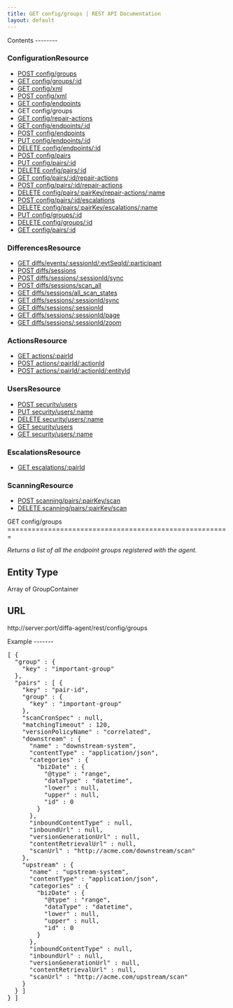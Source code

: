 ```yaml
---
title: GET config/groups | REST API Documentation
layout: default
---
```


<div id="menu" markdown="1">
Contents
--------

### ConfigurationResource

* [POST config/groups](/doc/rest/config/post/groups)
* [GET config/groups/:id](/doc/rest/config/get/groups/p_id)
* [GET config/xml](/doc/rest/config/get/xml)
* [POST config/xml](/doc/rest/config/post/xml)
* [GET config/endpoints](/doc/rest/config/get/endpoints)
* GET config/groups
* [GET config/repair-actions](/doc/rest/config/get/repair-actions)
* [GET config/endpoints/:id](/doc/rest/config/get/endpoints/p_id)
* [POST config/endpoints](/doc/rest/config/post/endpoints)
* [PUT config/endpoints/:id](/doc/rest/config/put/endpoints/p_id)
* [DELETE config/endpoints/:id](/doc/rest/config/delete/endpoints/p_id)
* [POST config/pairs](/doc/rest/config/post/pairs)
* [PUT config/pairs/:id](/doc/rest/config/put/pairs/p_id)
* [DELETE config/pairs/:id](/doc/rest/config/delete/pairs/p_id)
* [GET config/pairs/:id/repair-actions](/doc/rest/config/get/pairs/p_id/repair-actions)
* [POST config/pairs/:id/repair-actions](/doc/rest/config/post/pairs/p_id/repair-actions)
* [DELETE config/pairs/:pairKey/repair-actions/:name](/doc/rest/config/delete/pairs/p_pairKey/repair-actions/p_name)
* [POST config/pairs/:id/escalations](/doc/rest/config/post/pairs/p_id/escalations)
* [DELETE config/pairs/:pairKey/escalations/:name](/doc/rest/config/delete/pairs/p_pairKey/escalations/p_name)
* [PUT config/groups/:id](/doc/rest/config/put/groups/p_id)
* [DELETE config/groups/:id](/doc/rest/config/delete/groups/p_id)
* [GET config/pairs/:id](/doc/rest/config/get/pairs/p_id)

### DifferencesResource

* [GET diffs/events/:sessionId/:evtSeqId/:participant](/doc/rest/diffs/get/events/p_sessionId/p_evtSeqId/p_participant)
* [POST diffs/sessions](/doc/rest/diffs/post/sessions)
* [POST diffs/sessions/:sessionId/sync](/doc/rest/diffs/post/sessions/p_sessionId/sync)
* [POST diffs/sessions/scan_all](/doc/rest/diffs/post/sessions/scan_all)
* [GET diffs/sessions/all_scan_states](/doc/rest/diffs/get/sessions/all_scan_states)
* [GET diffs/sessions/:sessionId/sync](/doc/rest/diffs/get/sessions/p_sessionId/sync)
* [GET diffs/sessions/:sessionId](/doc/rest/diffs/get/sessions/p_sessionId)
* [GET diffs/sessions/:sessionId/page](/doc/rest/diffs/get/sessions/p_sessionId/page)
* [GET diffs/sessions/:sessionId/zoom](/doc/rest/diffs/get/sessions/p_sessionId/zoom)

### ActionsResource

* [GET actions/:pairId](/doc/rest/actions/get/p_pairId)
* [POST actions/:pairId/:actionId](/doc/rest/actions/post/p_pairId/p_actionId)
* [POST actions/:pairId/:actionId/:entityId](/doc/rest/actions/post/p_pairId/p_actionId/p_entityId)

### UsersResource

* [POST security/users](/doc/rest/security/post/users)
* [PUT security/users/:name](/doc/rest/security/put/users/p_name)
* [DELETE security/users/:name](/doc/rest/security/delete/users/p_name)
* [GET security/users](/doc/rest/security/get/users)
* [GET security/users/:name](/doc/rest/security/get/users/p_name)

### EscalationsResource

* [GET escalations/:pairId](/doc/rest/escalations/get/p_pairId)

### ScanningResource

* [POST scanning/pairs/:pairKey/scan](/doc/rest/scanning/post/pairs/p_pairKey/scan)
* [DELETE scanning/pairs/:pairKey/scan](/doc/rest/scanning/delete/pairs/p_pairKey/scan)


</div>

<div id="resources" markdown="1">
GET config/groups
=======================================================

<em>Returns a list of all the endpoint groups registered with the agent.</em>

Entity Type
-----------
Array of GroupContainer

URL
---
http://server:port/diffa-agent/rest/config/groups

Example
-------</div>
<div id="example">
<pre class="brush: js">[ {
  "group" : {
    "key" : "important-group"
  },
  "pairs" : [ {
    "key" : "pair-id",
    "group" : {
      "key" : "important-group"
    },
    "scanCronSpec" : null,
    "matchingTimeout" : 120,
    "versionPolicyName" : "correlated",
    "downstream" : {
      "name" : "downstream-system",
      "contentType" : "application/json",
      "categories" : {
        "bizDate" : {
          "@type" : "range",
          "dataType" : "datetime",
          "lower" : null,
          "upper" : null,
          "id" : 0
        }
      },
      "inboundContentType" : null,
      "inboundUrl" : null,
      "versionGenerationUrl" : null,
      "contentRetrievalUrl" : null,
      "scanUrl" : "http://acme.com/downstream/scan"
    },
    "upstream" : {
      "name" : "upstream-system",
      "contentType" : "application/json",
      "categories" : {
        "bizDate" : {
          "@type" : "range",
          "dataType" : "datetime",
          "lower" : null,
          "upper" : null,
          "id" : 0
        }
      },
      "inboundContentType" : null,
      "inboundUrl" : null,
      "versionGenerationUrl" : null,
      "contentRetrievalUrl" : null,
      "scanUrl" : "http://acme.com/upstream/scan"
    }
  } ]
} ]</pre>
</div>